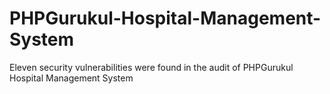 # PHPGurukul-Hospital-Management-System
 Eleven security vulnerabilities were found in the audit of PHPGurukul Hospital Management System 
